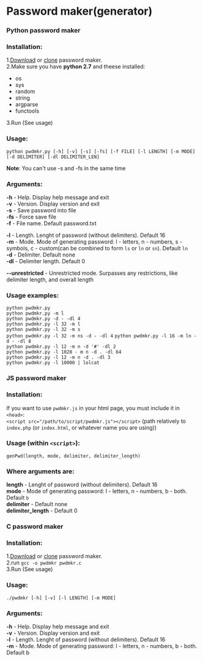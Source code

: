 # Password maker(generator)

### Python password maker
### Installation:
1.[Download](https://github.com/maxrt101/password_maker/archive/master.zip) or [clone](https://github.com/maxrt101/password_maker) password maker.  
2.Make sure you have **python 2.7** and theese installed:  
 - os  
 - sys  
 - random  
 - string  
 - argparse  
 - functools  

3.Run (See usage)  

### Usage:
`python pwdmkr.py [-h] [-v] [-s] [-fs] [-f FILE] [-l LENGTH] [-m MODE] [-d DELIMITER] [-dl DELIMITER_LEN]`   

**Note**: You can't use -s and -fs in the same time

### Arguments:
**-h** - Help. Display help message and exit  
**-v** - Version. Display version and exit  
**-s** - Save password into file  
**-fs** - Force save file  
**-f** - File name. Default password.txt  

**-l** - Length. Lenght of password (without delimiters). Default 16  
**-m** - Mode. Mode of generating password: l - letters, n - numbers, s - symbols, c - custom(can be combined to form `ls` or `ln` or `sn`). Default `ln`  
**-d** - Delimiter. Default none  
**-dl** - Delimiter length. Default 0
  
**--unrestricted** - Unrestricted mode. Surpasses any restrictions, like delimiter length, and overall length  
  
  
### Usage examples:
 `python pwdmkr.py`  
 `python pwdmkr.py -m l`  
 `python pwdmkr.py -d - -dl 4`  
 `python pwdmkr.py -l 32 -m l`  
 `python pwdmkr.py -l 32 -m s`  
 `python pwdmkr.py -l 32 -m ns -d - -dl 4`
 `python pwdmkr.py -l 16 -m ln -d - -dl 8`    
 `python pwdmkr.py -l 12 -m n -d '#' -dl 2`  
 `python pwdmkr.py -l 1028 - m n -d . -dl 64`  
 `python pwdmkr.py -l 12 -m n -d . -dl 3`  
 `python pwdmkr.py -l 10000 | lolcat`  


### JS password maker  
### Installation:  
If you want to use `pwdmkr.js` in your html page, you must include it in `<head>`:  
`<script src="/path/to/script/pwdmkr.js"></script>` (path relatively to `index.php` (or `index.html`, or whatever name you are using))  
  
### Usage (within `<script>`):  
`genPwd(length, mode, delimiter, delimiter_length)`  
  
### Where arguments are:  
**length** - Lenght of password (without delimiters). Default 16  
**mode** - Mode of generating password: l - letters, n - numbers, b - both. Default `b`  
**delimiter** - Default none  
**delimiter_length** - Default 0  

### C password maker  
### Installation:
1.[Download](https://github.com/maxrt101/password_maker/archive/master.zip) or [clone](https://github.com/maxrt101/password_maker) password maker.  
2.run `gcc -o pwdmkr pwdmkr.c`  
3.Run (See usage)  

### Usage:
`./pwdmkr [-h] [-v] [-l LENGTH] [-m MODE]`  

### Arguments:  
**-h** - Help. Display help message and exit  
**-v** - Version. Display version and exit  
**-l** - Length. Lenght of password (without delimiters). Default 16  
**-m** - Mode. Mode of generating password: l - letters, n - numbers, b - both. Default b  
